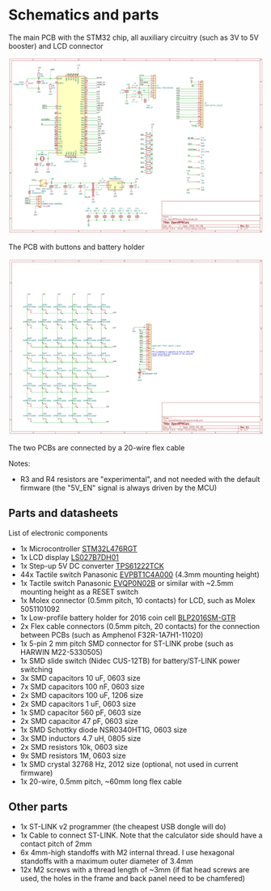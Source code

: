 # Schematics and parts

The main PCB with the STM32 chip, all auxiliary circuitry (such as 3V to 5V booster) and LCD connector

<img src="images/mcu_schematic.png">

The PCB with buttons and battery holder

<img src="images/keyboard_schematic.png">

The two PCBs are connected by a 20-wire flex cable 

Notes: 
   * R3 and R4 resistors are "experimental", and not needed with the default firmware (the "5V_EN" signal is always driven by the MCU)

## Parts and datasheets

List of electronic components

   * 1x Microcontroller [STM32L476RGT](https://www.st.com/en/microcontrollers-microprocessors/stm32l476rg.html)
   * 1x LCD display [LS027B7DH01](https://www.sharpsde.com/products/displays/model/LS027B7DH01/)
   * 1x Step-up 5V DC converter [TPS61222TCK](https://www.ti.com/product/TPS61222)
   * 44x Tactile switch Panasonic [EVPBT1C4A000](https://industry.panasonic.com/global/en/products/control/switch/light-touch/number/evpbt1c4a000) (4.3mm mounting height)
   * 1x Tactile switch Panasonic [EVQP0N02B](https://industry.panasonic.com/global/en/products/control/switch/light-touch/number/evqp0n02b) or similar with ~2.5mm mounting height as a RESET switch
   * 1x Molex connector (0.5mm pitch, 10 contacts) for LCD, such as Molex 5051101092
   * 1x Low-profile battery holder for 2016 coin cell [BLP2016SM-GTR](https://www.batteryholders.com/part.php?pn=BLP2016SM-GTR)
   * 2x Flex cable connectors (0.5mm pitch, 20 contacts) for the connection between PCBs (such as Amphenol F32R-1A7H1-11020)
   * 1x 5-pin 2 mm pitch SMD connector for ST-LINK probe (such as HARWIN M22-5330505)
   * 1x SMD slide switch (Nidec CUS-12TB) for battery/ST-LINK power switching
   * 3x SMD capacitors 10 uF, 0603 size
   * 7x SMD capacitors 100 nF, 0603 size
   * 2x SMD capacitors 100 uF, 1206 size
   * 2x SMD capacitors 1 uF, 0603 size
   * 1x SMD capacitor 560 pF, 0603 size
   * 2x SMD capacitor 47 pF, 0603 size
   * 1x SMD Schottky diode NSR0340HT1G, 0603 size
   * 3x SMD inductors 4.7 uH, 0805 size
   * 2x SMD resistors 10k, 0603 size
   * 9x SMD resistors 1M, 0603 size
   * 1x SMD crystal 32768 Hz, 2012 size (optional, not used in current firmware)
   * 1x 20-wire, 0.5mm pitch, ~60mm long flex cable

## Other parts 

   * 1x ST-LINK v2 programmer (the cheapest USB dongle will do)
   * 1x Cable to connect ST-LINK. Note that the calculator side should have a contact pitch of 2mm
   * 6x 4mm-high standoffs with M2 internal thread. I use hexagonal standoffs with a maximum outer diameter of 3.4mm
   * 12x M2 screws with a thread length of ~3mm (if flat head screws are used, the holes in the frame and back panel need to be chamfered)
